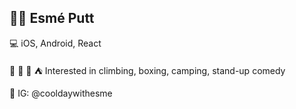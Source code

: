  <h2>👩‍🦰 Esmé Putt</h2>
 
 💻 iOS, Android, React 
 
 🧗 🥊 🎤 ⛺️ Interested in climbing, boxing, camping, stand-up comedy
 
 📱 IG: @cooldaywithesme

<!---
esme-putt/esme-putt is a ✨ special ✨ repository because its `README.md` (this file) appears on your GitHub profile.
You can click the Preview link to take a look at your changes.
--->
